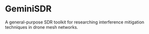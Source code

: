 # GeminiSDR

A general-purpose SDR toolkit for researching interference mitigation techniques in drone mesh networks.
